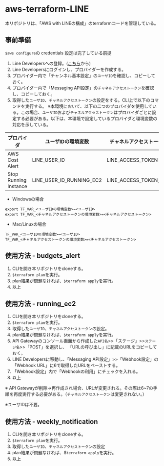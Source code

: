 # aws-terraform-LINE
本リポジトリは、「AWS with LINEの構成」のterraformコードを管理している。

## 事前準備

`$aws configure`の credentials 設定は完了している前提

1. Line Developersへの登録。([こちら](https://developers.line.biz/ja/)から)
2. Line Developersにログインし、プロバイダーを作成する。
3. プロバイダー内で「チャンネル基本設定」の`ユーザID`を確認し、コピーしておく。 
4. プロバイダー内で「Messaging API設定」の`チャネルアクセストークン`を確認し、コピーしておく。 
5. 取得した`ユーザID`、`チャネルアクセストークン`の設定をする。CLI上で以下のコマンドを実行する。
※本環境において、以下の二つのプロバイダを使用している。この場合、`ユーザID`および`チャネルアクセストークン`はプロバイダごとに設定する必要がある。以下は、本環境で設定しているプロバイダと環境変数の対応を示している。

|  プロバイダ  |  ユーザIDの環境変数  |  チャネルアクセストークンの環境変数  |
| ---- | ---- | ---- |
|  AWS Cost Alert  |  LINE_USER_ID  | LINE_ACCESS_TOKEN |
|  Stop Running Instance  |  LINE_USER_ID_RUNNING_EC2  | LINE_ACCESS_TOKEN_RUNNING_EC2 |

-  Windowsの場合
```
export TF_VAR_<ユーザIDの環境変数>=<ユーザID>
export TF_VAR_<チャネルアクセストークンの環境変数>=<チャネルアクセストークン>
```
-  Mac/Linuxの場合
```
TF_VAR_<ユーザIDの環境変数>=<ユーザID>
TF_VAR_<チャネルアクセストークンの環境変数>=<チャネルアクセストークン>
```

## 使用方法 - budgets_alert

1. CLIを開き本リポジトリをcloneする。
2. `$terraform plan`を実行。
4. plan結果が問題なければ、`$terraform apply`を実行。
5. 以上

## 使用方法 - running_ec2

1. CLIを開き本リポジトリをcloneする。
2. `$terraform plan`を実行。
3. 取得した`ユーザID`、`チャネルアクセストークン`の設定。
5. plan結果が問題なければ、`$terraform apply`を実行。
6. API Gatewayのコンソール画面から作成した`API名`>>「ステージ」>>`ステージ名`>>「POST」を選択し、 「URLの呼び出し」に記載のURLをコピーしておく。
7. LINE Developersに移動し、「Messaging API設定」>>「Webhook設定」の 「Webhook URL」に6で取得したURLをペーストする。
8. 「Webhook設定」内で「Webhookの利用」にチェックを入れる。
9. 以上

※ API Gatewayが削除→再作成され場合、URLが変更される。その際は6~7の手順を再度実行する必要がある。（`チャネルアクセストークン`は変更されない。）

※ユーザIDは不要。

## 使用方法 - weekly_notification

1. CLIを開き本リポジトリをcloneする。
2. `$terraform plan`を実行。
3. 取得した`ユーザID`、`チャネルアクセストークン`の設定
4. plan結果が問題なければ、$`terraform apply`を実行。
5. 以上
